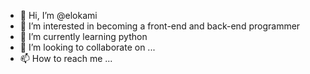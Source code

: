 - 👋 Hi, I’m @elokami
- 👀 I’m interested in becoming a front-end and back-end programmer
- 🌱 I’m currently learning python
- 💞️ I’m looking to collaborate on ...
- 📫 How to reach me ...

<!---
elokami/elokami is a ✨ special ✨ repository because its `README.md` (this file) appears on your GitHub profile.
You can click the Preview link to take a look at your changes.
--->
